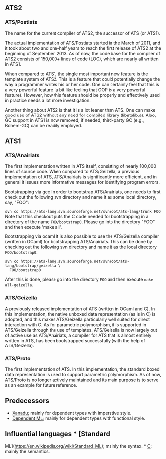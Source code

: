 ## ATS2

### ATS/Postiats

The name for the current compiler of ATS2, the successor of ATS (or ATS1).

The actual implementation of ATS/Postiats started in the March of 2011, and
it took about two and one-half years to reach the first release of ATS2 at
the beginning of September, 2013. As of now, the code base for the compiler
of ATS2 consists of 150,000+ lines of code (LOC), which are nearly all
written in ATS1.

When compared to ATS1, the single most important new feature is the template
system of ATS2. This is a feature that could potentially change the way a
programmer writes his or her code. One can certainly feel that this is a
very powerful feature (a bit like feeling that OOP is a very powerful
feature). However, how this feature should be properly and effectively used
in practice needs a lot more investigation.

Another thing about ATS2 is that it is a lot leaner than ATS. One can make
good use of ATS2 without any need for compiled library (libatslib.a). Also,
GC support in ATS1 is now removed; if needed, third-party GC (e.g.,
Bohem-GC) can be readily employed.

## ATS1

### ATS/Anairiats

The first implementation written in ATS itself, consisting of nearly 100,000
lines of source code. When compared to ATS/Geizella, a previous
implementation of ATS, ATS/Anairiats is significantly more efficient, and in
general it issues more informative messages for identifying program errors.

Bootstrapping via gcc In order to bootstrap ATS/Anairiats, one needs to
first check out the following svn directory and name it as some local
directory, say, "FOO":

`svn co https://ats-lang.svn.sourceforge.net/svnroot/ats-lang/trunk FOO`
Note that this checkout puts the C code needed for bootstrapping in a
directory of the name `FOO/bootstrap0`.  Please go into the directory "FOO"
and then execute 'make all'.

Bootstrapping via ocaml It is also possible to use the ATS/Geizella compiler
(written in OCaml) for bootstrapping ATS/Anairiats. This can be done by
checking out the following svn directory and name it as the local directory
`FOO/bootstrap0`:

```
svn co https://ats-lang.svn.sourceforge.net/svnroot/ats-lang/bootstrap/geizella \
  FOO/bootstrap0
```

After this is done, please go into the directory `FOO` and then execute
`make all-geizella`.

### ATS/Geizella

A previously released implementation of ATS (written in OCaml and C). In
this implementation, the native unboxed data representation (as is in C) is
adopted, and this makes ATS/Geizella particularly well suited for direct
interaction with C. As for parametric polymorphism, it is supported in
ATS/Geizella through the use of templates. ATS/Geizella is now largely out
of active use as ATS/Anairiats, a compiler for ATS that is almost entirely
written in ATS, has been bootstrapped successfully (with the help of
ATS/Geizella).

### ATS/Proto

The first implementation of ATS. In this implementation, the standard boxed
data representation is used to support parametric polymorphism. As of now,
ATS/Proto is no longer actively maintained and its main purpose is to serve
as an example for future reference.

## Predecessors

* [Xanadu](http://www.cs.bu.edu/~hwxi/Xanadu/Xanadu.html); mainly for
  dependent types with imperative style.
* [Dependent ML](http://www.cs.bu.edu/~hwxi/DML/DML.html); mainly for
  dependent types with functional style.

## Influential languages * [Standard
ML](https://en.wikipedia.org/wiki/Standard_ML); mainly the syntax.  *
[C](https://en.wikipedia.org/wiki/C_(programming_language)); mainly the
semantics.
